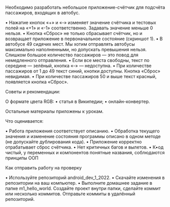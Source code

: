 Необходимо разработать небольшое приложение-счётчик для подсчёта пассажиров, входящих в автобус.

• Нажатие кнопок «+» и «-» изменяет значение счётчика и тестовых полей на «+1» и «-1» соответственно. Задавать значение меньше 0 нельзя.
• Кнопка «Сброс» не только сбрасывает счётчик, но и возвращает приложение в первоначальное состояние (скриншот 1).
• В автобусе 49 сидячих мест. Мы хотим отправлять автобусы максимально наполненными, но допускать превышения нельзя. Слишком большое количество пассажиров — это повод для немедленного отправления.
• Если все места свободны, текст по середине — зелёный, кнопка «-» — недоступна.
• При количестве пассажиров от 1 до 49 текст синий, кнопки доступны. Кнопка «Сброс» невидимая.
• При количестве пассажиров 50 и выше текст красный, появляется кнопка «Сброс».


Советы и рекомендации:

О формате цвета RGB:
• статья в Википедии;
• онлайн-конвертер.

Остальные материалы приложены к урокам.


Что оценивается:

• Работа приложения соответствует описанию.
• Обработка текущего значения и изменение состояния программы описано в одном методе (не допускайте дублирования кода).
• Приложение корректно отрабатывает сброс счётчика.
• Нет критичных багов и вылетов.
• К•од чистый, у переменных и компонентов понятные названия, соблюдаются принципы ООП


Как отправить работу на проверку

• Используйте репозиторий android_dev_1_2022.
• Скачайте изменения в репозитории на ваш компьютер.
• Выполните домашнее задание в папке m1_hello_world. Создайте проект внутри папки, сделайте коммит или несколько коммитов. Отправьте коммиты в удалённый репозиторий.

